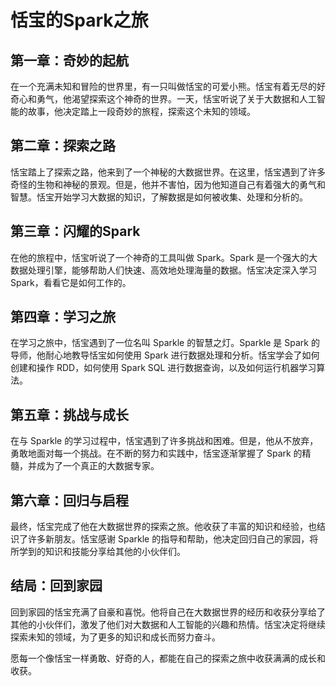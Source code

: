 # 恬宝的Spark之旅

## 第一章：奇妙的起航

在一个充满未知和冒险的世界里，有一只叫做恬宝的可爱小熊。恬宝有着无尽的好奇心和勇气，他渴望探索这个神奇的世界。一天，恬宝听说了关于大数据和人工智能的故事，他决定踏上一段奇妙的旅程，探索这个未知的领域。

## 第二章：探索之路

恬宝踏上了探索之路，他来到了一个神秘的大数据世界。在这里，恬宝遇到了许多奇怪的生物和神秘的景观。但是，他并不害怕，因为他知道自己有着强大的勇气和智慧。恬宝开始学习大数据的知识，了解数据是如何被收集、处理和分析的。

## 第三章：闪耀的Spark

在他的旅程中，恬宝听说了一个神奇的工具叫做 Spark。Spark 是一个强大的大数据处理引擎，能够帮助人们快速、高效地处理海量的数据。恬宝决定深入学习 Spark，看看它是如何工作的。

## 第四章：学习之旅

在学习之旅中，恬宝遇到了一位名叫 Sparkle 的智慧之灯。Sparkle 是 Spark 的导师，他耐心地教导恬宝如何使用 Spark 进行数据处理和分析。恬宝学会了如何创建和操作 RDD，如何使用 Spark SQL 进行数据查询，以及如何运行机器学习算法。

## 第五章：挑战与成长

在与 Sparkle 的学习过程中，恬宝遇到了许多挑战和困难。但是，他从不放弃，勇敢地面对每一个挑战。在不断的努力和实践中，恬宝逐渐掌握了 Spark 的精髓，并成为了一个真正的大数据专家。

## 第六章：回归与启程

最终，恬宝完成了他在大数据世界的探索之旅。他收获了丰富的知识和经验，也结识了许多新朋友。恬宝感谢 Sparkle 的指导和帮助，他决定回归自己的家园，将所学到的知识和技能分享给其他的小伙伴们。

## 结局：回到家园

回到家园的恬宝充满了自豪和喜悦。他将自己在大数据世界的经历和收获分享给了其他的小伙伴们，激发了他们对大数据和人工智能的兴趣和热情。恬宝决定将继续探索未知的领域，为了更多的知识和成长而努力奋斗。

愿每一个像恬宝一样勇敢、好奇的人，都能在自己的探索之旅中收获满满的成长和收获。
